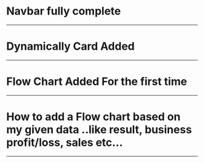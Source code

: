 # Navbar fully complete
______________________________
# Dynamically Card Added
______________________________
# Flow Chart Added For the first time
_____________________________
# How to add a Flow chart based on my given data ..like result, business profit/loss, sales etc...
_____________________________
